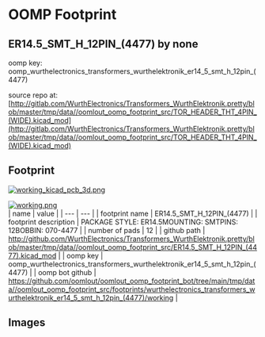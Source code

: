 # OOMP Footprint  
## ER14.5_SMT_H_12PIN_(4477)  by none  
  
oomp key: oomp_wurthelectronics_transformers_wurthelektronik_er14_5_smt_h_12pin_(4477)  
  
source repo at: [http://gitlab.com/WurthElectronics/Transformers_WurthElektronik.pretty/blob/master/tmp/data//oomlout_oomp_footprint_src/TOR_HEADER_THT_4PIN_(WIDE).kicad_mod](http://gitlab.com/WurthElectronics/Transformers_WurthElektronik.pretty/blob/master/tmp/data//oomlout_oomp_footprint_src/TOR_HEADER_THT_4PIN_(WIDE).kicad_mod)  
## Footprint  
  
[![working_kicad_pcb_3d.png](working_kicad_pcb_3d_600.png)](working_kicad_pcb_3d.png)  
  
[![working.png](working_600.png)](working.png)  
| name | value | 
| --- | --- | 
| footprint name | ER14.5_SMT_H_12PIN_(4477) | 
| footprint description | PACKAGE STYLE: ER14.5MOUNTING: SMTPINS: 12BOBBIN: 070-4477 | 
| number of pads | 12 | 
| github path | http://github.com/WurthElectronics/Transformers_WurthElektronik.pretty/blob/master/tmp/data//oomlout_oomp_footprint_src/ER14.5_SMT_H_12PIN_(4477).kicad_mod | 
| oomp key | oomp_wurthelectronics_transformers_wurthelektronik_er14_5_smt_h_12pin_(4477) | 
| oomp bot github | https://github.com/oomlout/oomlout_oomp_footprint_bot/tree/main/tmp/data//oomlout_oomp_footprint_src/footprints/wurthelectronics_transformers_wurthelektronik_er14_5_smt_h_12pin_(4477)/working | 
## Images  
